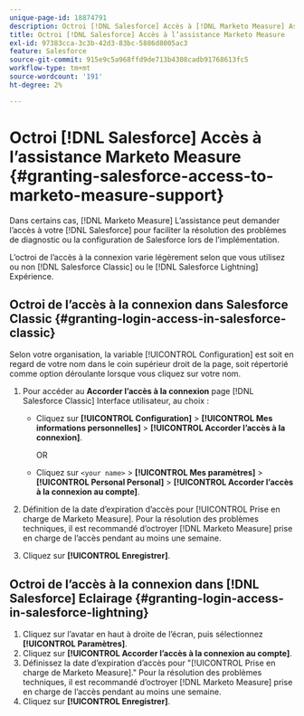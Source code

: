 ```yaml
---
unique-page-id: 18874791
description: Octroi [!DNL Salesforce] Accès à [!DNL Marketo Measure] Assistance - [!DNL Marketo Measure]
title: Octroi [!DNL Salesforce] Accès à l’assistance Marketo Measure
exl-id: 97383cca-3c3b-42d3-83bc-5886d8005ac3
feature: Salesforce
source-git-commit: 915e9c5a968ffd9de713b4308cadb91768613fc5
workflow-type: tm+mt
source-wordcount: '191'
ht-degree: 2%

---
```


# Octroi [!DNL Salesforce] Accès à l’assistance Marketo Measure {#granting-salesforce-access-to-marketo-measure-support}

Dans certains cas, [!DNL Marketo Measure] L’assistance peut demander l’accès à votre [!DNL Salesforce] pour faciliter la résolution des problèmes de diagnostic ou la configuration de Salesforce lors de l’implémentation.

L’octroi de l’accès à la connexion varie légèrement selon que vous utilisez ou non [!DNL Salesforce Classic] ou le [!DNL Salesforce Lightning] Expérience.

## Octroi de l’accès à la connexion dans Salesforce Classic {#granting-login-access-in-salesforce-classic}

Selon votre organisation, la variable [!UICONTROL Configuration] est soit en regard de votre nom dans le coin supérieur droit de la page, soit répertorié comme option déroulante lorsque vous cliquez sur votre nom.

1. Pour accéder au **Accorder l’accès à la connexion** page [!DNL Salesforce Classic] Interface utilisateur, au choix :

   * Cliquez sur **[!UICONTROL Configuration]** > **[!UICONTROL Mes informations personnelles]** > **[!UICONTROL Accorder l’accès à la connexion]**.

     OR

   * Cliquez sur `<your name>` > **[!UICONTROL Mes paramètres]** > **[!UICONTROL Personal Personal]** > **[!UICONTROL Accorder l’accès à la connexion au compte]**.

1. Définition de la date d’expiration d’accès pour [!UICONTROL Prise en charge de Marketo Measure]. Pour la résolution des problèmes techniques, il est recommandé d’octroyer [!DNL Marketo Measure] prise en charge de l’accès pendant au moins une semaine.
1. Cliquez sur **[!UICONTROL Enregistrer]**.

## Octroi de l’accès à la connexion dans [!DNL Salesforce] Eclairage {#granting-login-access-in-salesforce-lightning}

1. Cliquez sur l’avatar en haut à droite de l’écran, puis sélectionnez **[!UICONTROL Paramètres]**.
1. Cliquez sur **[!UICONTROL Accorder l’accès à la connexion au compte]**.
1. Définissez la date d’expiration d’accès pour &quot;[!UICONTROL Prise en charge de Marketo Measure].&quot; Pour la résolution des problèmes techniques, il est recommandé d’octroyer [!DNL Marketo Measure] prise en charge de l’accès pendant au moins une semaine.
1. Cliquez sur **[!UICONTROL Enregistrer]**.
